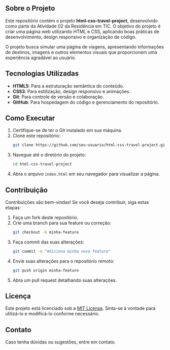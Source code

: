 ## Sobre o Projeto

Este repositório contém o projeto **html-css-travel-project**, desenvolvido como parte da Atividade 02 da Residência em TIC. O objetivo do projeto é criar uma página web utilizando HTML e CSS, aplicando boas práticas de desenvolvimento, design responsivo e organização de código.

O projeto busca simular uma página de viagens, apresentando informações de destinos, imagens e outros elementos visuais que proporcionem uma experiência agradável ao usuário.

## Tecnologias Utilizadas

- **HTML5**: Para a estruturação semântica do conteúdo.
- **CSS3**: Para estilização, design responsivo e animações.
- **Git**: Para controle de versão e colaboração.
- **GitHub**: Para hospedagem do código e gerenciamento do repositório.

## Como Executar

1. Certifique-se de ter o Git instalado em sua máquina.
2. Clone este repositório:
    ```bash
    git clone https://github.com/seu-usuario/html-css-travel-project.git
    ```
3. Navegue até o diretório do projeto:
    ```bash
    cd html-css-travel-project
    ```
4. Abra o arquivo `index.html` em seu navegador para visualizar a página.

## Contribuição

Contribuições são bem-vindas! Se você deseja contribuir, siga estas etapas:

1. Faça um fork deste repositório.
2. Crie uma branch para sua feature ou correção:
    ```bash
    git checkout -b minha-feature
    ```
3. Faça commit das suas alterações:
    ```bash
    git commit -m "Adiciona minha nova feature"
    ```
4. Envie suas alterações para o repositório remoto:
    ```bash
    git push origin minha-feature
    ```
5. Abra um pull request detalhando suas alterações.

## Licença

Este projeto está licenciado sob a [MIT License](LICENSE). Sinta-se à vontade para utilizá-lo e modificá-lo conforme necessário.

## Contato

Caso tenha dúvidas ou sugestões, entre em contato.

